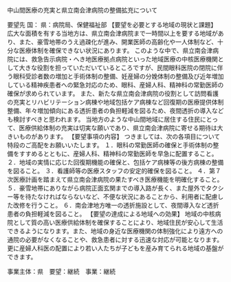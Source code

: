 中山間医療の充実と県立南会津病院の整備拡充について

要望先	国：
	県：病院局、保健福祉部
【要望を必要とする地域の現状と課題】
広大な面積を有する当地方は、県立南会津病院まで一時間以上を要する地域があり、また、豪雪地帯のうえ過疎化が進み、開業医師の高齢化や一人体制など、十分な医療体制を確保できない状況にあります。
このような中で、県立南会津病院には、救急告示病院・へき地医療拠点病院といった地域医療の中核医療機関として大きな役割を担っていただいているところですが、民間眼科医院の閉院に伴う眼科受診者数の増加と手術体制の整備、妊産婦の分娩体制の整備及び近年増加している精神疾患者への緊急対応のため、眼科、産婦人科、精神科の常勤医師の確保が求められています。
また、新たな県立南会津病院の役割として訪問看護の充実とリハビリテーション病棟や地域包括ケア病棟など回復期の医療提供体制整備、年々増加傾向にある透折患者の負担軽減を図るため、夜間透折の導入なども検討すべきと思われます。
当地方のような中山間地域に居住する住民にとって、医療供給体制の充実は切実な願いであり、県立南会津病院に寄せる期待は大きいものがあります。
【要望事項の内容】
つきましては、次の各項目について特段のご高配をお願いいたします。
１．眼科の常勤医師の確保と手術体制の整備をすすめるとともに、産婦人科、精神科の常勤医師を早急に配置すること。
２．地域の実情に応じた回復期機能の確保と、包括ケア病棟等の後方病棟の整備を図ること。
３．看護師等の医療スタッフの安定的確保を図ること。
４．第７次医療計画を踏まえて県立南会津病院の果たすべき医療機能を明確化すること。
５．豪雪地帯にありながら病院正面玄関までの導入路が長く、また屋外でタクシー等を待たなければならないなど、不便な状況にあることから、利用者に配慮した改修を行うこと。
６．南会津地方唯一の透折施設として、夜間導入など透折患者の負担軽減を図ること。
【要望の達成による地域への効果】
地域の中核病院として質の高い医療供給体制を確保することにより、地域住民が安心して生活できるようになります。また、地域の身近な医療機関の体制強化により遠方への通院の必要がなくなることや、救急患者に対する迅速な対応が可能となります。
更に産婦人科医の配置により若い人たちが子どもを産み育てられる地域の基盤ができます。

事業主体：県　要望：継続　事業：継続